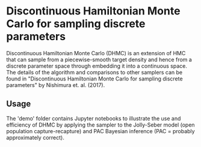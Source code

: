 # Discontinuous Hamiltonian Monte Carlo for sampling discrete parameters

Discontinuous Hamiltonian Monte Carlo (DHMC) is an extension of HMC that can sample from a piecewise-smooth target density and hence from a discrete parameter space through embedding it into a continuous space. The details of the algorithm and comparisons to other samplers can be found in "Discontinuous Hamiltonian Monte Carlo for sampling discrete parameters" by Nishimura et. al. (2017).

## Usage
The 'demo' folder contains Jupyter notebooks to illustrate the use and efficiency of DHMC by applying the sampler to the Jolly-Seber model (open population capture-recapture) and PAC Bayesian inference (PAC = probably approximately correct).
